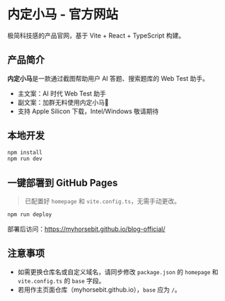 # 内定小马 - 官方网站

极简科技感的产品官网，基于 Vite + React + TypeScript 构建。

## 产品简介

**内定小马**是一款通过截图帮助用户 AI 答题、搜索题库的 Web Test 助手。

- 主文案：AI 时代 Web Test 助手
- 副文案：加群无料使用内定小马🥳
- 支持 Apple Silicon 下载，Intel/Windows 敬请期待

## 本地开发

```bash
npm install
npm run dev
```

## 一键部署到 GitHub Pages

> 已配置好 `homepage` 和 `vite.config.ts`，无需手动更改。

```bash
npm run deploy
```

部署后访问：https://myhorsebit.github.io/blog-official/

## 注意事项

- 如需更换仓库名或自定义域名，请同步修改 `package.json` 的 `homepage` 和 `vite.config.ts` 的 `base` 字段。
- 若用作主页面仓库（myhorsebit.github.io），`base` 应为 `/`。

